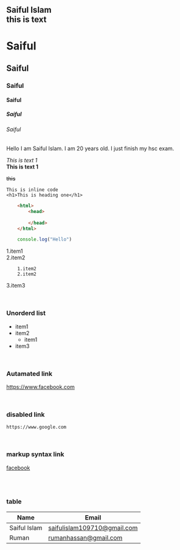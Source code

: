 <!--markdown tutorial-->
Saiful Islam  
this is text
--- 

# Saiful
## Saiful
### Saiful
#### Saiful
##### Saiful
###### Saiful

<p>Hello I am Saiful Islam. I am 20 years old. I just finish my hsc exam.</p>



_This is text 1_  
__This is text 1__

~~this~~

`This is inline code`  
`<h1>This is heading one</h1>`  

```html
    <html>
        <head>
        
        </head>
    </html>
```

```javascript
    console.log("Hello")
```

1.item1  
2.item2   
        
        1.item2   
        2.item2
3.item3  

</br>



### Unorderd list
- item1
- item2
    - item1
- item3

</br>


### Autamated link
https://www.facebook.com

</br>


### disabled link

`https://www.google.com`

</br>


### markup syntax link


[facebook][websitelink]

</br>


<!-- ### all link -->
[websitelink]:http://www.facebook.com

</br>


### table

| Name | Email |  
| ------ | ----- |
| Saiful Islam | saifulislam109710@gmail.com |
| Ruman | rumanhassan@gmail.com





